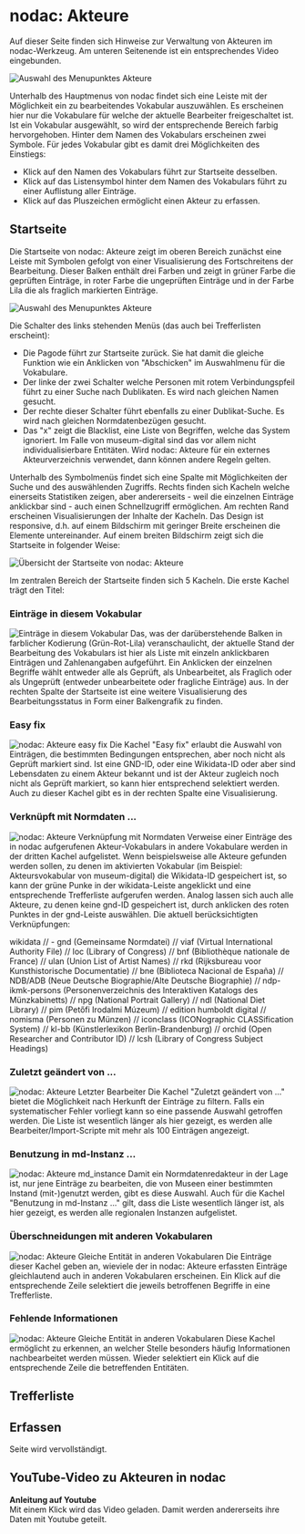 # nodac: Akteure

Auf dieser Seite finden sich Hinweise zur Verwaltung von Akteuren im nodac-Werkzeug. Am unteren Seitenende ist ein entsprechendes Video eingebunden.

![Auswahl des Menupunktes Akteure](../assets/nodac/vocswitch_actors.jpg)

Unterhalb des Hauptmenus von nodac findet sich eine Leiste mit der Möglichkeit ein zu bearbeitendes Vokabular auszuwählen. Es erscheinen hier nur die Vokabulare für welche der aktuelle Bearbeiter freigeschaltet ist. Ist ein Vokabular ausgewählt, so wird der entsprechende Bereich farbig hervorgehoben. Hinter dem Namen des Vokabulars erscheinen zwei Symbole. Für jedes Vokabular gibt es damit drei Möglichkeiten des Einstiegs:

- Klick auf den Namen des Vokabulars führt zur Startseite desselben.
- Klick auf das Listensymbol hinter dem Namen des Vokabulars führt zu einer Auflistung aller Einträge.
- Klick auf das Pluszeichen ermöglicht einen Akteur zu erfassen.

## Startseite
Die Startseite von nodac: Akteure zeigt im oberen Bereich zunächst eine Leiste mit Symbolen gefolgt von einer Visualisierung des Fortschreitens der Bearbeitung. Dieser Balken enthält drei Farben und zeigt in grüner Farbe die geprüften Einträge, in roter Farbe die ungeprüften Einträge und in der Farbe Lila die als fraglich markierten Einträge.

![Auswahl des Menupunktes Akteure](../assets/nodac/nodac_actors_startseite_kopfleiste.jpg)

Die Schalter des links stehenden Menüs (das auch bei Trefferlisten erscheint):

- Die Pagode führt zur Startseite zurück. Sie hat damit die gleiche Funktion wie ein Anklicken von "Abschicken" im Auswahlmenu für die Vokabulare.
- Der linke der zwei Schalter welche Personen mit rotem Verbindungspfeil führt zu einer Suche nach Dublikaten. Es wird nach gleichen Namen gesucht.
- Der rechte dieser Schalter führt ebenfalls zu einer Dublikat-Suche. Es wird nach gleichen Normdatenbezügen gesucht.
- Das "x" zeigt die Blacklist, eine Liste von Begriffen, welche das System ignoriert. Im Falle von museum-digital sind das vor allem nicht individualisierbare Entitäten. Wird nodac: Akteure für ein externes Akteurverzeichnis verwendet, dann können andere Regeln gelten.

Unterhalb des Symbolmenüs findet sich eine Spalte mit Möglichkeiten der Suche und des auswählenden Zugriffs. Rechts finden sich Kacheln welche einerseits Statistiken zeigen, aber andererseits - weil die einzelnen Einträge anklickbar sind - auch einen Schnellzugriff ermöglichen. Am rechten Rand erscheinen Visualisierungen der Inhalte der Kacheln. Das Design ist responsive, d.h. auf einem Bildschirm mit geringer Breite erscheinen die Elemente untereinander. Auf einem breiten Bildschirm zeigt sich die Startseite in folgender Weise:

![Übersicht der Startseite von nodac: Akteure](../assets/nodac/nodac_actors_startseite_uebersicht.jpg)

Im zentralen Bereich der Startseite finden sich 5 Kacheln. Die erste Kachel trägt den Titel: 

### Einträge in diesem Vokabular
![Einträge in diesem Vokabular](../assets/nodac/nodac_actor_entries_statistik.jpg)
Das, was der darüberstehende Balken in farblicher Kodierung (Grün-Rot-Lila) veranschaulicht, der aktuelle Stand der Bearbeitung des Vokabulars ist hier als Liste mit einzeln anklickbaren Einträgen und Zahlenangaben aufgeführt. Ein Anklicken der einzelnen Begriffe wählt entweder alle als Geprüft, als Unbearbeitet, als Fraglich oder als Ungeprüft (entweder unbearbeitete oder fragliche Einträge) aus. In der rechten Spalte der Startseite ist eine weitere Visualisierung des Bearbeitungsstatus in Form einer Balkengrafik zu finden.

### Easy fix
![nodac: Akteure easy fix](../assets/nodac/nodac_actors_easyfix.jpg)
Die Kachel "Easy fix" erlaubt die Auswahl von Einträgen, die bestimmten Bedingungen entsprechen, aber noch nicht als Geprüft markiert sind. Ist eine GND-ID, oder eine Wikidata-ID oder aber sind Lebensdaten zu einem Akteur bekannt und ist der Akteur zugleich noch nicht als Geprüft markiert, so kann hier entsprechend selektiert werden. Auch zu dieser Kachel gibt es in der rechten Spalte eine Visualisierung.

### Verknüpft mit Normdaten ...
![nodac: Akteure Verknüpfung mit Normdaten](../assets/nodac/nodac_actor_relation_to_vocabularies.jpg)
Verweise einer Einträge des in nodac aufgerufenen Akteur-Vokabulars in andere Vokabulare werden in der dritten Kachel aufgelistet. Wenn beispielsweise alle Akteure gefunden werden sollen, zu denen im aktivierten Vokabular (im Beispiel: Akteursvokabular von museum-digital) die Wikidata-ID gespeichert ist, so kann der grüne Punke in der wikidata-Leiste angeklickt und eine entsprechende Trefferliste aufgerufen werden. Analog lassen sich auch alle Akteure, zu denen keine gnd-ID gespeichert ist, durch anklicken des roten Punktes in der gnd-Leiste auswählen.
Die aktuell berücksichtigten Verknüpfungen:

wikidata // - gnd (Gemeinsame Normdatei) // viaf (Virtual International Authority File) // loc (Library of Congress) // bnf (Bibliothèque nationale de France) // ulan (Union List of Artist Names) // rkd (Rijksbureau voor Kunsthistorische Documentatie) // bne (Biblioteca Nacional de España) // NDB/ADB (Neue Deutsche Biographie/Alte Deutsche Biographie) // ndp-ikmk-persons (Personenverzeichnis des Interaktiven Katalogs des Münzkabinetts) // npg (National Portrait Gallery) // ndl (National Diet Library) // pim (Petőfi Irodalmi Múzeum) // edition humboldt digital // nomisma (Personen zu Münzen) // iconclass (ICONographic CLASSification System) // kl-bb (Künstlerlexikon Berlin-Brandenburg) // orchid (Open Researcher and Contributor ID) // lcsh (Library of Congress Subject Headings)

### Zuletzt geändert von ...
![nodac: Akteure Letzter Bearbeiter](../assets/nodac/nodac_actor_last_changed_by.jpg)
Die Kachel "Zuletzt geändert von ..." bietet die Möglichkeit nach Herkunft der Einträge zu filtern. Falls ein systematischer Fehler vorliegt kann so eine passende Auswahl getroffen werden. Die Liste ist wesentlich länger als hier gezeigt, es werden alle Bearbeiter/Import-Scripte mit mehr als 100 Einträgen angezeigt.

### Benutzung in md-Instanz ...
![nodac: Akteure md_instance](../assets/nodac/nodac_actor_md_instance.jpg)
Damit ein Normdatenredakteur in der Lage ist, nur jene Einträge zu bearbeiten, die von Museen einer bestimmten Instand (mit-)genutzt werden, gibt es diese Auswahl. Auch für die Kachel "Benutzung in md-Instanz ..." gilt, dass die Liste wesentlich länger ist, als hier gezeigt, es werden alle regionalen Instanzen aufgelistet.

### Überschneidungen mit anderen Vokabularen
![nodac: Akteure Gleiche Entität in anderen Vokabularen](../assets/nodac/nodac_actors_other_voc.jpg)
Die Einträge dieser Kachel geben an, wieviele der in nodac: Akteure erfassten Einträge gleichlautend auch in anderen Vokabularen erscheinen. Ein Klick auf die entsprechende Zeile selektiert die jeweils betroffenen Begriffe in eine Trefferliste.

### Fehlende Informationen
![nodac: Akteure Gleiche Entität in anderen Vokabularen](../assets/nodac/nodac_actors_missing_info.jpg)
Diese Kachel ermöglicht zu erkennen, an welcher Stelle besonders häufig Informationen nachbearbeitet werden müssen. Wieder selektiert ein Klick auf die entsprechende Zeile die betreffenden Entitäten.


## Trefferliste

## Erfassen



Seite wird vervollständigt.

## YouTube-Video zu Akteuren in nodac

<div class="yt-embed" data-src="https://www.youtube-nocookie.com/embed/T60cDvyWfeQ">
<b>Anleitung auf Youtube</b><br />
Mit einem Klick wird das Video geladen. Damit werden andererseits ihre Daten mit Youtube geteilt.
</div>
